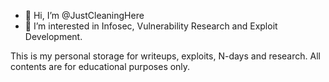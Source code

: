 - 👋 Hi, I’m @JustCleaningHere
- 👀 I’m interested in Infosec, Vulnerability Research and Exploit Development.

This is my personal storage for writeups, exploits, N-days and research.
All contents are for educational purposes only.

<!---
JustCleaningHere/JustCleaningHere is a ✨ special ✨ repository because its `README.md` (this file) appears on your GitHub profile.
You can click the Preview link to take a look at your changes.
--->

